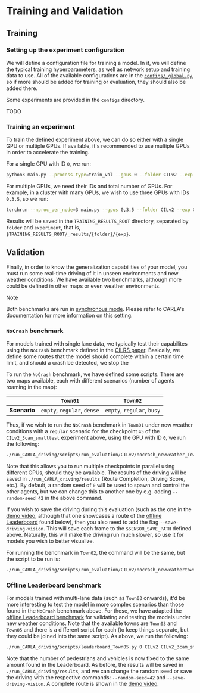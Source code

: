 # Training and Validation

## Training
### Setting up the experiment configuration

We will define a configuration file for training a model. In it, we will define the typical training hyperparameters, as well as network setup and training data to use. All of the available configurations are in the [`configs/_global.py`](./configs/_global.py), so if more should be added for training or evaluation, they should also be added there. 

Some experiments are provided in the `configs` directory.

TODO

### Training an experiment

To train the defined experiment above, we can do so either with a single GPU or multiple GPUs. If available, it's recommended to use multiple GPUs in order to accelerate the training.

For a single GPU with ID `0`, we run:

```bash
python3 main.py --process-type=train_val --gpus 0 --folder CILv2 --exp CILv2_3cam_smalltest
```

For multiple GPUs, we need their IDs and total number of GPUs. For example, in a cluster with many GPUs, we wish to use three GPUs with IDs `0,3,5`, so we run:

```bash
torchrun --nproc_per_node=3 main.py --gpus 0,3,5 --folder CILv2 --exp CILv2_3cam_smalltest
```

Results will be saved in the `TRAINING_RESULTS_ROOT` directory, separated by `folder` and `experiment`, that is, `$TRAINING_RESULTS_ROOT/_results/{folder}/{exp}`. 

## Validation

Finally, in order to know the generalization capabilities of your model, you must run some real-time driving of it in unseen environments and new weather conditions. We have available two benchmarks, although more could be defined in other maps or even weather environments.

> [!NOTE]
> Both benchmarks are run in [synchronous mode](https://carla.readthedocs.io/en/0.9.13/adv_synchrony_timestep/#setting-synchronous-mode). Please refer to CARLA's documentation for more information on this setting. 


### `NoCrash` benchmark

For models trained with single lane data, we typically test their capabilites using the `NoCrash` benchmark defined in the [CILRS paper](https://arxiv.org/abs/1904.08980). Basically, we define some routes that the model should complete within a certain time limit, and should a crash be detected, we stop the 

To run the `NoCrash` benchmark, we have defined some scripts. There are two maps available, each with different scenarios (number of agents roaming in the map):

| | **`Town01`** | **`Town02`** |
| --- |   ---    |    ---   |
| **Scenario** | `empty`, `regular`, `dense` | `empty`, `regular`, `busy` |

Thus, if we wish to run the `NoCrash` benchmark in `Town01` under new weather conditions with a `regular` scenario for the checkpoint `45` of the `CILv2_3cam_smalltest` experiment above, using the GPU with ID `0`, we run the following:

```bash
./run_CARLA_driving/scripts/run_evaluation/CILv2/nocrash_newweather_Town01_lbc.sh 0 CILv2 CILv2_3cam_smalltest 45 regular
```

Note that this allows you to run multiple checkpoints in parallel using different GPUs, should they be available. The results of the driving will be saved in `./run_CARLA_driving/results` (Route Completion, Driving Score, etc.). By default, a random seed of `0` will be used to spawn and control the other agents, but we can change this to another one by e.g. adding `--random-seed 42` in the above command. 

If you wish to save the driving during this evaluation (such as the one in the [demo video](#demo-video), although that one showcases a route of the [offline Leaderboard](#offline-leaderboard) found below), then you also need to add the flag  `--save-driving-vision`. This will save each frame to the `$SENSOR_SAVE_PATH` defined above. Naturally, this will make the driving run much slower, so use it for models you wish to better visualize.

For running the benchmark in `Town02`, the command will be the same, but the script to be run is:

```bash
./run_CARLA_driving/scripts/run_evaluation/CILv2/nocrash_newweathertown_Town02_lbc.sh 0 CILv2 CLIv2_3cam_smalltest 45 regular --random-seed 42 --save-driving-vision
```

### Offline Leaderboard benchmark

For models trained with multi-lane data (such as `Town03` onwards), it'd be more interesting to test the model in more complex scenarios than those found in the `NoCrash` benchmark above. For these, we have adapted the [offline Leaderboard benchmark](https://github.com/zhejz/carla-roach?tab=readme-ov-file#the-offline-leaderboard) for validating and testing the models under new weather conditions. Note that the available towns are `Town03` and `Town05` and there is a different script for each (to keep things separate, but they could be joined into the same script). As above, we run the following:

```bash
./run_CARLA_driving/scripts/leaderboard_Town05.py 0 CILv2 CILv2_3cam_smalltest 45
```

Note that the number of pedestrians and vehicles is now fixed to the same amount found in the Leaderboard. As before, the results will be saved in `./run_CARLA_driving/results`, and we can change the random seed or save the driving with the respective commands: `--random-seed=42` and `--save-driving-vision`. A complete route is shown in the [demo video](../README.md#demo-video).
